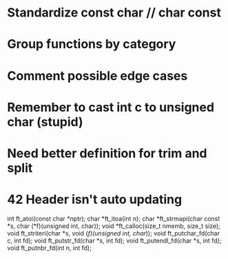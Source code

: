 # Standardize const char // char const

# Group functions by category

# Comment possible edge cases

# Remember to cast int c to unsigned char (stupid)

# Need better definition for trim and split

# 42 Header isn't auto updating

int		ft_atoi(const char *nptr);
char	*ft_itoa(int n);
char	*ft_strmapi(char const *s, char (*f)(unsigned int, char));
void	*ft_calloc(size_t nmemb, size_t size);
void	ft_striteri(char *s, void (*f)(unsigned int, char*));
void	ft_putchar_fd(char c, int fd);
void	ft_putstr_fd(char *s, int fd);
void	ft_putendl_fd(char *s, int fd);
void	ft_putnbr_fd(int n, int fd);